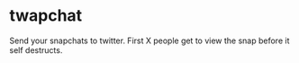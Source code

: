 twapchat
========

Send your snapchats to twitter. First X people get to view the snap before it self destructs.
